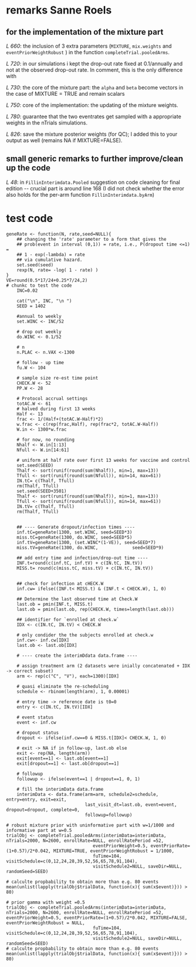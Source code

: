 # remarks Sanne Roels

## for the implementation of the mixture part
*L 660*: the inclusion of 3 extra parameters (`MIXTURE`, `mix.weights` and `eventPriorWeightRobust` ) in the function `completeTrial.pooledArms`.

*L 720*: in our simulations i kept the drop-out rate fixed at 0.1/annually and not at the observed drop-out rate. In comment, this is the only difference with

*L 730*: the core of the mixture part: the `alpha` and `beta` become vectors in the case of MIXTURE = TRUE and remain scalars 

*L 750*: core of the implementation: the updating of the mixture weights. 

*L 780*: guarantee that the two eventrates get sampled with a appropriate weights in the nTrials simulations.  

*L 826*: save the mixture posterior weights (for QC); I added this to your output as well (remains NA if MIXTURE=FALSE).


## small generic remarks to further improve/clean up the code
*L 48*: in `FillinInterimdata.Pooled` suggestion on code cleaning for final edition -- crucial part is around line 168 
(I did not check whether the error also holds for the per-arm function `FillinInterimdata.byArm`)

# test code
```
geneRate <- function(N, rate,seed=NULL){
    ## changing the 'rate' parameter to a form that gives the
    ## prob(event in interval (0,1)) = rate, i.e., P(dropout time <=1) = 
    ## 1 - exp(-lambda) = rate
    ## via cumulative hazard.
    set.seed(seed)
    rexp(N, rate= -log( 1 - rate) )
}
VE=round(0.5*17/24+0.25*7/24,2)
# chunkc to test the code
    INC=0.02
    
    cat("\n", INC, "\n ")
    SEED = 1402
    
    #annual to weekly
    set.WINC <- INC/52
    
    # drop out weekly 
    do.WINC <- 0.1/52
    
    # n
    n.PLAC <- n.VAX <-1300
    
    # follow - up time   
    fu.W <- 104 
    
    # sample size re-est time point
    CHECK.W <- 52
    PP.W <- 28
    
    # Protocol accrual settings
    totAC.W <- 61
    # halved during first 13 weeks
    Half <- 13
    frac <- 1/(Half+(totAC.W-Half)*2)
    w.frac <- c(rep(frac,Half), rep(frac*2, totAC.W-Half))
    W.in <- 1300*w.frac
    
    # for now, no rounding
    Nhalf <- W.in[1:13]
    Nfull <- W.in[14:61]
    
    # uniform at half rate over first 13 weeks for vaccine and control
    set.seed(SEED)
    Thalf <- sort(runif(round(sum(Nhalf)), min=1, max=13)) 
    Tfull <- sort(runif(round(sum(Nfull)), min=14, max=61))
    IN.tC= c(Thalf, Tfull)
    rm(Thalf, Tfull)
    set.seed(SEED+3501)
    Thalf <- sort(runif(round(sum(Nhalf)), min=1, max=13)) 
    Tfull <- sort(runif(round(sum(Nfull)), min=14, max=61))
    IN.tV= c(Thalf, Tfull)
    rm(Thalf, Tfull)
    
    
    ## ---- Generate dropout/infection times ----
    inf.tC=geneRate(1300, set.WINC, seed=SEED*3)
    miss.tC=geneRate(1300, do.WINC, seed=SEED*5)
    inf.tV=geneRate(1300, (set.WINC*(1-VE)), seed=SEED*7)
    miss.tV=geneRate(1300, do.WINC,             seed=SEED*9)
    
    ## add entry time and infection/drop-out time ----
    INF.t=round(c(inf.tC, inf.tV) + c(IN.tC, IN.tV))
    MISS.t= round(c(miss.tC, miss.tV) + c(IN.tC, IN.tV))
    
    
    ## check for infection at cHECK.W
    inf.cw= ifelse((INF.t< MISS.t) & (INF.t < CHECK.W), 1, 0) 
    
    ## Determine the last observed time at Check.W
    last.ob = pmin(INF.t, MISS.t)
    last.ob = pmin(last.ob, rep(CHECK.W, times=length(last.ob)))
    
    ## identifier for `enrolled at check.w`
    IDX <- c(IN.tC, IN.tV) < CHECK.W    
    
    # only condider the the subjects enrolled at check.w
    inf.cw<- inf.cw[IDX]
    last.ob <- last.ob[IDX]
    
    # ---- create the interimDdata data.frame ----
    
    # assign treatment arm (2 datasets were inially concatenated + IDX -> correct subset)
    arm <- rep(c("C", "V"), each=1300)[IDX]
    
    # quasi eliminate the re-scheduling
    schedule <- rbinom(length(arm), 1, 0.00001)
    
    # entry time -> reference date is t0=0 
    entry <- c(IN.tC, IN.tV)[IDX]
    
    # event status
    event <- inf.cw
    
    # dropout status
    dropout <- ifelse(inf.cw==0 & MISS.t[IDX]< CHECK.W, 1, 0)
    
    # exit -> NA if in follow-up, last.ob else
    exit <- rep(NA, length(arm))
    exit[event==1] <- last.ob[event==1] 
    exit[dropout==1] <- last.ob[dropout==1] 
    
    # followup 
    followup <- ifelse(event==1 | dropout==1, 0, 1)
    
    # fill the interimData data.frame
    interimData <- data.frame(arm=arm, schedule2=schedule, entry=entry, exit=exit,
                              last_visit_dt=last.ob, event=event, dropout=dropout, complete=0,
                              followup=followup)

# robust mixture prior with uninformative part with w=1/1000 and informative part at w=0.5	
trialObj <- completeTrial.pooledArms(interimData=interimData, nTrials=2000, N=2600, enrollRate=NULL, enrollRatePeriod =52,
                                 eventPriorWeight=0.5, eventPriorRate=(1+0.57)/2*0.042, MIXTURE=TRUE, eventPriorWeightRobust = 1/1000,
                                 fuTime=104, visitSchedule=c(0,12,24,28,39,52,56,65,78,91,104),
                                 visitSchedule2=NULL, saveDir=NULL, randomSeed=SEED)

# calculte propbability to obtain more than e.g. 80 events
mean(unlist(lapply(trialObj$trialData, function(x){ sum(x$event)})) > 80)

# prior gamma with weight =0.5
trialObj <- completeTrial.pooledArms(interimData=interimData, nTrials=2000, N=2600, enrollRate=NULL, enrollRatePeriod =52,                                 eventPriorWeight=0.5, eventPriorRate=(1+0.57)/2*0.042, MIXTURE=FALSE, eventPriorWeightRobust = NULL,
                                 fuTime=104, visitSchedule=c(0,12,24,28,39,52,56,65,78,91,104),
                                 visitSchedule2=NULL, saveDir=NULL, randomSeed=SEED)
# calculte propbability to obtain more than e.g. 80 events
mean(unlist(lapply(trialObj$trialData, function(x){ sum(x$event)})) > 80)

``` 



